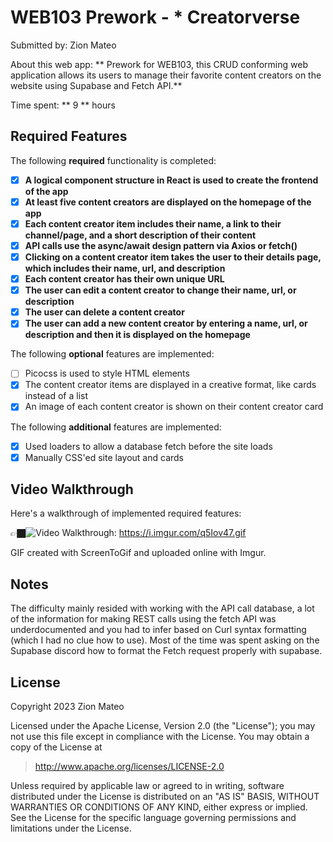 # WEB103 Prework - * Creatorverse

Submitted by: Zion Mateo

About this web app: ** Prework for WEB103, this CRUD conforming web application allows its users to manage their favorite content creators on the website using Supabase and Fetch API.**

Time spent: ** 9 ** hours

## Required Features

The following **required** functionality is completed:

<!-- 👉🏿👉🏿👉🏿 Make sure to check off completed functionality below -->
- [X] **A logical component structure in React is used to create the frontend of the app**
- [X]  **At least five content creators are displayed on the homepage of the app**
- [X] **Each content creator item includes their name, a link to their channel/page, and a short description of their content**
- [X] **API calls use the async/await design pattern via Axios or fetch()**
- [X] **Clicking on a content creator item takes the user to their details page, which includes their name, url, and description**
- [X] **Each content creator has their own unique URL**
- [X] **The user can edit a content creator to change their name, url, or description**
- [X] **The user can delete a content creator**
- [X] **The user can add a new content creator by entering a name, url, or description and then it is displayed on the homepage**

The following **optional** features are implemented:

- [ ] Picocss is used to style HTML elements
- [X] The content creator items are displayed in a creative format, like cards instead of a list
- [X] An image of each content creator is shown on their content creator card

The following **additional** features are implemented:

* [X] Used loaders to allow a database fetch before the site loads
* [X] Manually CSS'ed site layout and cards 

## Video Walkthrough

Here's a walkthrough of implemented required features:

👉🏿<img src='https://i.imgur.com/q5Iov47.gif' title='Video Walkthrough' width='' alt='Video Walkthrough: '> https://i.imgur.com/q5Iov47.gif </img>

<!-- Replace this with whatever GIF tool you used! -->
GIF created with ScreenToGif and uploaded online with Imgur.
<!-- Recommended tools:
[Kap](https://getkap.co/) for macOS
[ScreenToGif](https://www.screentogif.com/) for Windows
[peek](https://github.com/phw/peek) for Linux. -->

## Notes

The difficulty mainly resided with working with the API call database, a lot of the information for making REST calls using the fetch API was underdocumented and you had to infer based on Curl syntax formatting (which I had no clue how to use). Most of the time was spent asking on the Supabase discord how to format the Fetch request properly with supabase.

## License

Copyright 2023 Zion Mateo

Licensed under the Apache License, Version 2.0 (the "License"); you may not use this file except in compliance with the License. You may obtain a copy of the License at

> http://www.apache.org/licenses/LICENSE-2.0

Unless required by applicable law or agreed to in writing, software distributed under the License is distributed on an "AS IS" BASIS, WITHOUT WARRANTIES OR CONDITIONS OF ANY KIND, either express or implied. See the License for the specific language governing permissions and limitations under the License.